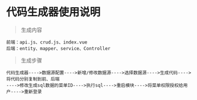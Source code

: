 # 代码生成器使用说明
>生成内容

    前端：api.js、crud.js、index.vue
    后端：entity、mapper、service、Controller

>生成步骤

    代码生成器---->数据源配置---->新增/修改数据源---->选择数据源---->生成代码---->将代码分别复制到前、后端
    ---->修改生成sql数据的菜单ID---->执行sql---->重启模块---->将菜单权限授权给用户---->重新登录